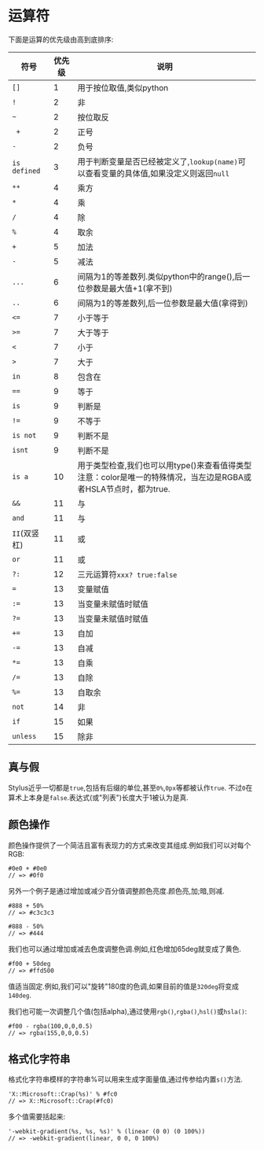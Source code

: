 # 运算符

下面是运算的优先级由高到底排序:

符号| 优先级 | 说明
---|---|---
`[]`|1| 用于按位取值,类似python
`!`|2|非
`~ `|2|按位取反
` +`|2|正号
 `-`|2|负号
`is defined`|3| 用于判断变量是否已经被定义了,`lookup(name)`可以查看变量的具体值,如果没定义则返回`null`
`**`|4|乘方
`*`|4|乘
`/`|4|除
 `%`|4|取余
`+`|5|加法
`-`|5|减法
`...`|6|间隔为1的等差数列.类似python中的range(),后一位参数是最大值+1(拿不到)
`..`|6|间隔为1的等差数列,后一位参数是最大值(拿得到)
`<=`|7|小于等于
`>=`|7|大于等于
`<`|7|小于
`>`|7|大于
`in`|8|包含在
`== `|9|等于
`is `|9|判断是
`!= `|9|不等于
`is not`|9|判断不是
`isnt`|9|判断不是
`is a`|10|用于类型检查,我们也可以用type()来查看值得类型</br>注意：color是唯一的特殊情况，当左边是RGBA或者HSLA节点时，都为true.
`&&`|11|与
`and`|11|与
`II`(双竖杠)|11|或
`or`|11|或
`?:`|12|三元运算符`xxx? true:false`
`=`|13|变量赋值
`:= `|13|当变量未赋值时赋值
`?= `|13|当变量未赋值时赋值
`+=`|13|自加
`-= `|13|自减
`*= `|13|自乘
`/=`|13|自除
`%=`|13|自取余
`not`|14|非
`if`|15|如果
`unless`|15|除非

## 真与假

Stylus近乎一切都是`true`,包括有后缀的单位,甚至`0%`,`0px`等都被认作`true`.
不过`0`在算术上本身是`false`.表达式(或"列表")长度大于1被认为是真.

## 颜色操作

颜色操作提供了一个简洁且富有表现力的方式来改变其组成.例如我们可以对每个RGB:

```stylus
#0e0 + #0e0
// => #0f0
```

另外一个例子是通过增加或减少百分值调整颜色亮度.颜色亮,加;暗,则减.

```stylus
#888 + 50%
// => #c3c3c3

#888 - 50%
// => #444

```

我们也可以通过增加或减去色度调整色调.例如,红色增加65deg就变成了黄色.

```stylus
#f00 + 50deg
// => #ffd500
```

值适当固定.例如,我们可以"旋转"180度的色调,如果目前的值是`320deg`将变成`140deg`.

我们也可能一次调整几个值(包括alpha),通过使用`rgb()`,`rgba()`,`hsl()`或`hsla()`:

```stylus
#f00 - rgba(100,0,0,0.5)
// => rgba(155,0,0,0.5)
```

## 格式化字符串

格式化字符串模样的字符串%可以用来生成字面量值,通过传参给内置`s()`方法.

```stylus
'X::Microsoft::Crap(%s)' % #fc0
// => X::Microsoft::Crap(#fc0)
```

多个值需要括起来:

```stylus
'-webkit-gradient(%s, %s, %s)' % (linear (0 0) (0 100%))
// => -webkit-gradient(linear, 0 0, 0 100%)
```
